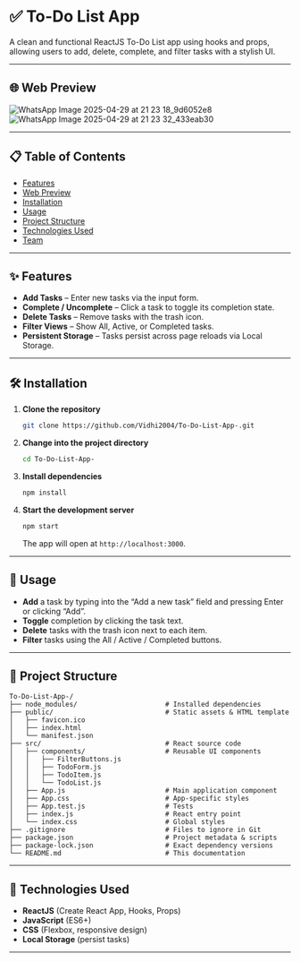 
# ✅ To-Do List App

A clean and functional ReactJS To-Do List app using hooks and props, allowing users to add, delete, complete, and filter tasks with a stylish UI.

---

## 🌐 Web Preview
![WhatsApp Image 2025-04-29 at 21 23 18_9d6052e8](https://github.com/user-attachments/assets/0948928d-6444-49c8-99d3-31a709a6867e)
![WhatsApp Image 2025-04-29 at 21 23 32_433eab30](https://github.com/user-attachments/assets/425d9927-53e6-4de0-8d1a-8b905b6bb6ce)



---

## 📋 Table of Contents

- [Features](#features)  
- [Web Preview](#web-preview)  
- [Installation](#installation)  
- [Usage](#usage)  
- [Project Structure](#project-structure)  
- [Technologies Used](#technologies-used)  
- [Team](#team)  

---

## ✨ Features

- **Add Tasks** – Enter new tasks via the input form.  
- **Complete / Uncomplete** – Click a task to toggle its completion state.  
- **Delete Tasks** – Remove tasks with the trash icon.  
- **Filter Views** – Show All, Active, or Completed tasks.  
- **Persistent Storage** – Tasks persist across page reloads via Local Storage.  

---

## 🛠 Installation

1. **Clone the repository**  
   ```bash
   git clone https://github.com/Vidhi2004/To-Do-List-App-.git
   ```
2. **Change into the project directory**  
   ```bash
   cd To-Do-List-App-
   ```
3. **Install dependencies**  
   ```bash
   npm install
   ```
4. **Start the development server**  
   ```bash
   npm start
   ```  
   The app will open at `http://localhost:3000`.

---

## 🚀 Usage

- **Add** a task by typing into the “Add a new task” field and pressing Enter or clicking “Add”.  
- **Toggle** completion by clicking the task text.  
- **Delete** tasks with the trash icon next to each item.  
- **Filter** tasks using the All / Active / Completed buttons.

---

## 📂 Project Structure

```
To-Do-List-App-/
├── node_modules/                      # Installed dependencies
├── public/                            # Static assets & HTML template
│   ├── favicon.ico
│   ├── index.html
│   └── manifest.json
├── src/                               # React source code
│   ├── components/                    # Reusable UI components
│   │   ├── FilterButtons.js
│   │   ├── TodoForm.js
│   │   ├── TodoItem.js
│   │   └── TodoList.js
│   ├── App.js                         # Main application component
│   ├── App.css                        # App-specific styles
│   ├── App.test.js                    # Tests
│   ├── index.js                       # React entry point
│   └── index.css                      # Global styles
├── .gitignore                         # Files to ignore in Git
├── package.json                       # Project metadata & scripts
├── package-lock.json                  # Exact dependency versions
└── README.md                          # This documentation
```

---

## 🧰 Technologies Used

- **ReactJS** (Create React App, Hooks, Props)  
- **JavaScript** (ES6+)  
- **CSS** (Flexbox, responsive design)  
- **Local Storage** (persist tasks)

---
